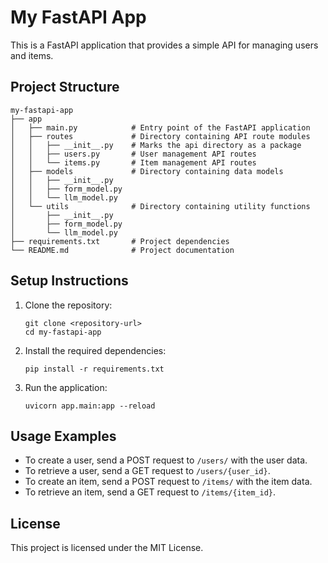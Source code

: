 # My FastAPI App

This is a FastAPI application that provides a simple API for managing users and items.

## Project Structure

```
my-fastapi-app
├── app
│   ├── main.py            # Entry point of the FastAPI application
│   ├── routes             # Directory containing API route modules
│   │   ├── __init__.py    # Marks the api directory as a package
│   │   ├── users.py       # User management API routes
│   │   └── items.py       # Item management API routes
│   ├── models             # Directory containing data models
│   │   ├── __init__.py
│   │   ├── form_model.py
│   │   └── llm_model.py
│   └── utils              # Directory containing utility functions
│       ├── __init__.py
│       ├── form_model.py
│       └── llm_model.py
├── requirements.txt       # Project dependencies
└── README.md              # Project documentation
```

## Setup Instructions

1. Clone the repository:

   ```
   git clone <repository-url>
   cd my-fastapi-app
   ```

2. Install the required dependencies:

   ```
   pip install -r requirements.txt
   ```

3. Run the application:
   ```
   uvicorn app.main:app --reload
   ```

## Usage Examples

- To create a user, send a POST request to `/users/` with the user data.
- To retrieve a user, send a GET request to `/users/{user_id}`.
- To create an item, send a POST request to `/items/` with the item data.
- To retrieve an item, send a GET request to `/items/{item_id}`.

## License

This project is licensed under the MIT License.
